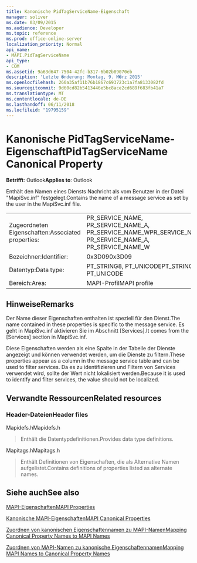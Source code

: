 ```yaml
---
title: Kanonische PidTagServiceName-Eigenschaft
manager: soliver
ms.date: 03/09/2015
ms.audience: Developer
ms.topic: reference
ms.prod: office-online-server
localization_priority: Normal
api_name:
- MAPI.PidTagServiceName
api_type:
- COM
ms.assetid: 9a63d647-7504-42fc-b317-6b02b89070eb
description: 'Letzte �nderung: Montag, 9. M�rz 2015'
ms.openlocfilehash: 260a35af11b76b1867c693723c1a7fa8133082fd
ms.sourcegitcommit: 9d60cd82b5413446e5bc8ace2cd689f683fb41a7
ms.translationtype: MT
ms.contentlocale: de-DE
ms.lasthandoff: 06/11/2018
ms.locfileid: "19795159"
---
```

# <a name="pidtagservicename-canonical-property"></a><span data-ttu-id="79b5d-103">Kanonische PidTagServiceName-Eigenschaft</span><span class="sxs-lookup"><span data-stu-id="79b5d-103">PidTagServiceName Canonical Property</span></span>

  
  
<span data-ttu-id="79b5d-104">**Betrifft**: Outlook</span><span class="sxs-lookup"><span data-stu-id="79b5d-104">**Applies to**: Outlook</span></span> 
  
<span data-ttu-id="79b5d-105">Enthält den Namen eines Diensts Nachricht als vom Benutzer in der Datei "MapiSvc.inf" festgelegt.</span><span class="sxs-lookup"><span data-stu-id="79b5d-105">Contains the name of a message service as set by the user in the MapiSvc.inf file.</span></span>
  
|||
|:-----|:-----|
|<span data-ttu-id="79b5d-106">Zugeordneten Eigenschaften:</span><span class="sxs-lookup"><span data-stu-id="79b5d-106">Associated properties:</span></span>  <br/> |<span data-ttu-id="79b5d-107">PR_SERVICE_NAME, PR_SERVICE_NAME_A, PR_SERVICE_NAME_W</span><span class="sxs-lookup"><span data-stu-id="79b5d-107">PR_SERVICE_NAME, PR_SERVICE_NAME_A, PR_SERVICE_NAME_W</span></span>  <br/> |
|<span data-ttu-id="79b5d-108">Bezeichner:</span><span class="sxs-lookup"><span data-stu-id="79b5d-108">Identifier:</span></span>  <br/> |<span data-ttu-id="79b5d-109">0x3D09</span><span class="sxs-lookup"><span data-stu-id="79b5d-109">0x3D09</span></span>  <br/> |
|<span data-ttu-id="79b5d-110">Datentyp:</span><span class="sxs-lookup"><span data-stu-id="79b5d-110">Data type:</span></span>  <br/> |<span data-ttu-id="79b5d-111">PT_STRING8, PT_UNICODE</span><span class="sxs-lookup"><span data-stu-id="79b5d-111">PT_STRING8, PT_UNICODE</span></span>  <br/> |
|<span data-ttu-id="79b5d-112">Bereich:</span><span class="sxs-lookup"><span data-stu-id="79b5d-112">Area:</span></span>  <br/> |<span data-ttu-id="79b5d-113">MAPI-Profil</span><span class="sxs-lookup"><span data-stu-id="79b5d-113">MAPI profile</span></span>  <br/> |
   
## <a name="remarks"></a><span data-ttu-id="79b5d-114">Hinweise</span><span class="sxs-lookup"><span data-stu-id="79b5d-114">Remarks</span></span>

<span data-ttu-id="79b5d-115">Der Name dieser Eigenschaften enthalten ist speziell für den Dienst.</span><span class="sxs-lookup"><span data-stu-id="79b5d-115">The name contained in these properties is specific to the message service.</span></span> <span data-ttu-id="79b5d-116">Es geht in MapiSvc.inf aktivieren Sie im Abschnitt [Services].</span><span class="sxs-lookup"><span data-stu-id="79b5d-116">It comes from the [Services] section in MapiSvc.inf.</span></span>
  
<span data-ttu-id="79b5d-117">Diese Eigenschaften werden als eine Spalte in der Tabelle der Dienste angezeigt und können verwendet werden, um die Dienste zu filtern.</span><span class="sxs-lookup"><span data-stu-id="79b5d-117">These properties appear as a column in the message service table and can be used to filter services.</span></span> <span data-ttu-id="79b5d-118">Da es zu identifizieren und Filtern von Services verwendet wird, sollte der Wert nicht lokalisiert werden.</span><span class="sxs-lookup"><span data-stu-id="79b5d-118">Because it is used to identify and filter services, the value should not be localized.</span></span>
  
## <a name="related-resources"></a><span data-ttu-id="79b5d-119">Verwandte Ressourcen</span><span class="sxs-lookup"><span data-stu-id="79b5d-119">Related resources</span></span>

### <a name="header-files"></a><span data-ttu-id="79b5d-120">Header-Dateien</span><span class="sxs-lookup"><span data-stu-id="79b5d-120">Header files</span></span>

<span data-ttu-id="79b5d-121">Mapidefs.h</span><span class="sxs-lookup"><span data-stu-id="79b5d-121">Mapidefs.h</span></span>
  
> <span data-ttu-id="79b5d-122">Enthält die Datentypdefinitionen.</span><span class="sxs-lookup"><span data-stu-id="79b5d-122">Provides data type definitions.</span></span>
    
<span data-ttu-id="79b5d-123">Mapitags.h</span><span class="sxs-lookup"><span data-stu-id="79b5d-123">Mapitags.h</span></span>
  
> <span data-ttu-id="79b5d-124">Enthält Definitionen von Eigenschaften, die als Alternative Namen aufgelistet.</span><span class="sxs-lookup"><span data-stu-id="79b5d-124">Contains definitions of properties listed as alternate names.</span></span>
    
## <a name="see-also"></a><span data-ttu-id="79b5d-125">Siehe auch</span><span class="sxs-lookup"><span data-stu-id="79b5d-125">See also</span></span>



[<span data-ttu-id="79b5d-126">MAPI-Eigenschaften</span><span class="sxs-lookup"><span data-stu-id="79b5d-126">MAPI Properties</span></span>](mapi-properties.md)
  
[<span data-ttu-id="79b5d-127">Kanonische MAPI-Eigenschaften</span><span class="sxs-lookup"><span data-stu-id="79b5d-127">MAPI Canonical Properties</span></span>](mapi-canonical-properties.md)
  
[<span data-ttu-id="79b5d-128">Zuordnen von kanonischen Eigenschaftennamen zu MAPI-Namen</span><span class="sxs-lookup"><span data-stu-id="79b5d-128">Mapping Canonical Property Names to MAPI Names</span></span>](mapping-canonical-property-names-to-mapi-names.md)
  
[<span data-ttu-id="79b5d-129">Zuordnen von MAPI-Namen zu kanonische Eigenschaftennamen</span><span class="sxs-lookup"><span data-stu-id="79b5d-129">Mapping MAPI Names to Canonical Property Names</span></span>](mapping-mapi-names-to-canonical-property-names.md)

